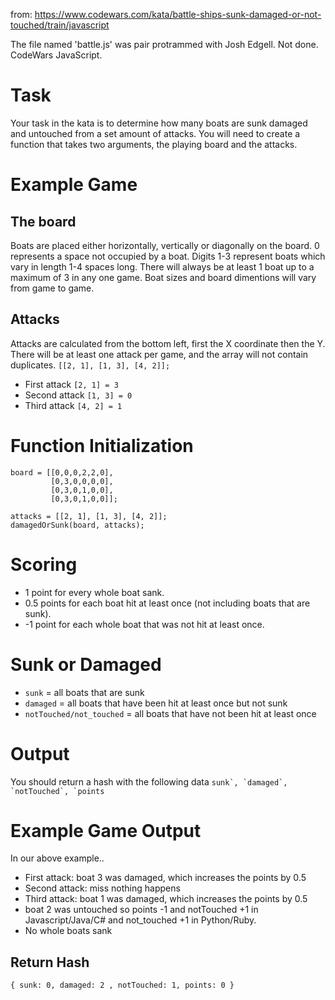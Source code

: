from: https://www.codewars.com/kata/battle-ships-sunk-damaged-or-not-touched/train/javascript

The file named 'battle.js' was pair protrammed with Josh Edgell. Not done. CodeWars JavaScript.

# Task
Your task in the kata is to determine how many boats are sunk damaged and untouched from a set amount of attacks. You will need to create a function that takes two arguments, the playing board and the attacks.

# Example Game
## The board

Boats are placed either horizontally, vertically or diagonally on the board. 0 represents a space not occupied by a boat. Digits 1-3 represent boats which vary in length 1-4 spaces long. There will always be at least 1 boat up to a maximum of 3 in any one game. Boat sizes and board dimentions will vary from game to game.

## Attacks
Attacks are calculated from the bottom left, first the X coordinate then the Y. There will be at least one attack per game, and the array will not contain duplicates.
`[[2, 1], [1, 3], [4, 2]];`
* First attack      `[2, 1] = 3`
* Second attack `[1, 3] = 0`
* Third attack     `[4, 2] = 1`
# Function Initialization
```
board = [[0,0,0,2,2,0],
         [0,3,0,0,0,0],
         [0,3,0,1,0,0],
         [0,3,0,1,0,0]];

attacks = [[2, 1], [1, 3], [4, 2]];
damagedOrSunk(board, attacks);
```
# Scoring
* 1 point for every whole boat sank.
* 0.5 points for each boat hit at least once (not including boats that are sunk).
* -1 point for each whole boat that was not hit at least once.
# Sunk or Damaged
* `sunk` = all boats that are sunk
* `damaged` = all boats that have been hit at least once but not sunk
* `notTouched/not_touched` = all boats that have not been hit at least once
# Output
You should return a hash with the following data
``sunk`, `damaged`, `notTouched`, `points``
# Example Game Output
In our above example..

* First attack: boat 3 was damaged, which increases the points by 0.5
* Second attack: miss nothing happens
* Third attack: boat 1 was damaged, which increases the points by 0.5
* boat 2 was untouched so points -1 and notTouched +1 in Javascript/Java/C# and not_touched +1 in Python/Ruby.
* No whole boats sank
## Return Hash
`{ sunk: 0, damaged: 2 , notTouched: 1, points: 0 }`